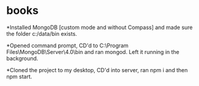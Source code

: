 # books

*Installed MongoDB [custom mode and without Compass] and made sure the folder c:/data/bin exists.

*Opened command prompt, CD'd to C:\Program Files\MongoDB\Server\4.0\bin and ran mongod. Left it running in the background.

*Cloned the project to my desktop, CD'd into server, ran npm i and then npm start. 
